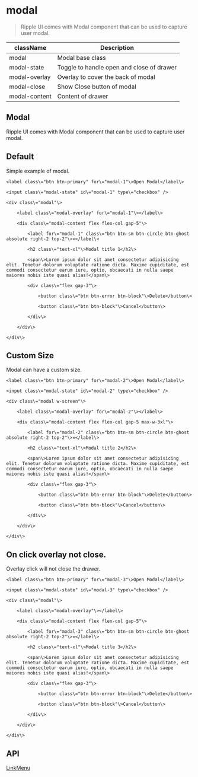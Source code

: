 # modal

> Ripple UI comes with Modal component that can be used to capture user modal.

| className     | Description                               |
| ------------- | ----------------------------------------- |
| modal         | Modal base class                          |
| modal-state   | Toggle to handle open and close of drawer |
| modal-overlay | Overlay to cover the back of modal        |
| modal-close   | Show Close button of modal                |
| modal-content | Content of drawer                         |

## Modal

Ripple UI comes with Modal component that can be used to capture user modal.

## [​](#default)Default

Simple example of modal.

	<label class\="btn btn-primary" for\="modal-1"\>Open Modal</label\>

	<input class\="modal-state" id\="modal-1" type\="checkbox" />

	<div class\="modal"\>

		<label class\="modal-overlay" for\="modal-1"\></label\>

		<div class\="modal-content flex flex-col gap-5"\>

			<label for\="modal-1" class\="btn btn-sm btn-circle btn-ghost absolute right-2 top-2"\>✕</label\>

			<h2 class\="text-xl"\>Modal title 1</h2\>

			<span\>Lorem ipsum dolor sit amet consectetur adipisicing elit. Tenetur dolorum voluptate ratione dicta. Maxime cupiditate, est commodi consectetur earum iure, optio, obcaecati in nulla saepe maiores nobis iste quasi alias!</span\>

			<div class\="flex gap-3"\>

				<button class\="btn btn-error btn-block"\>Delete</button\>

				<button class\="btn btn-block"\>Cancel</button\>

			</div\>

		</div\>

	</div\>

## [​](#custom-size)Custom Size

Modal can have a custom size.

	<label class\="btn btn-primary" for\="modal-2"\>Open Modal</label\>

	<input class\="modal-state" id\="modal-2" type\="checkbox" />

	<div class\="modal w-screen"\>

		<label class\="modal-overlay" for\="modal-2"\></label\>

		<div class\="modal-content flex flex-col gap-5 max-w-3xl"\>

			<label for\="modal-2" class\="btn btn-sm btn-circle btn-ghost absolute right-2 top-2"\>✕</label\>

			<h2 class\="text-xl"\>Modal title 2</h2\>

			<span\>Lorem ipsum dolor sit amet consectetur adipisicing elit. Tenetur dolorum voluptate ratione dicta. Maxime cupiditate, est commodi consectetur earum iure, optio, obcaecati in nulla saepe maiores nobis iste quasi alias!</span\>

			<div class\="flex gap-3"\>

				<button class\="btn btn-error btn-block"\>Delete</button\>

				<button class\="btn btn-block"\>Cancel</button\>

			</div\>

		</div\>

	</div\>

## [​](#on-click-overlay-not-close)On click overlay not close.

Overlay click will not close the drawer.

	<label class\="btn btn-primary" for\="modal-3"\>Open Modal</label\>

	<input class\="modal-state" id\="modal-3" type\="checkbox" />

	<div class\="modal"\>

		<label class\="modal-overlay"\></label\>

		<div class\="modal-content flex flex-col gap-5"\>

			<label for\="modal-3" class\="btn btn-sm btn-circle btn-ghost absolute right-2 top-2"\>✕</label\>

			<h2 class\="text-xl"\>Modal title 3</h2\>

			<span\>Lorem ipsum dolor sit amet consectetur adipisicing elit. Tenetur dolorum voluptate ratione dicta. Maxime cupiditate, est commodi consectetur earum iure, optio, obcaecati in nulla saepe maiores nobis iste quasi alias!</span\>

			<div class\="flex gap-3"\>

				<button class\="btn btn-error btn-block"\>Delete</button\>

				<button class\="btn btn-block"\>Cancel</button\>

			</div\>

		</div\>

	</div\>

## [​](#api)API

[Link](/docs/components/link)[Menu](/docs/components/menu)
